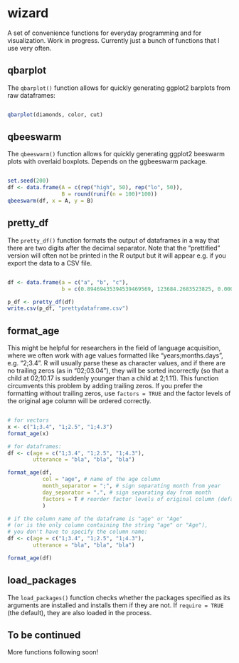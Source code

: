 <!-- README.md is generated from README.Rmd. Please edit that file -->

wizard
======

A set of convenience functions for everyday programming and for
visualization. Work in progress. Currently just a bunch of functions
that I use very often.

qbarplot
--------

The `qbarplot()` function allows for quickly generating ggplot2 barplots
from raw dataframes:

``` r

qbarplot(diamonds, color, cut)
```

qbeeswarm
---------

The `qbeeswarm()` function allows for quickly generating ggplot2
beeswarm plots with overlaid boxplots. Depends on the ggbeeswarm
package.

``` r

set.seed(200)
df <- data.frame(A = c(rep("high", 50), rep("lo", 50)),
                 B = round(runif(n = 100)*100))
qbeeswarm(df, x = A, y = B)
```

pretty\_df
----------

The `pretty_df()` function formats the output of dataframes in a way
that there are two digits after the decimal separator. Note that the
“prettified” version will often not be printed in the R output but it
will appear e.g. if you export the data to a CSV file.

``` r

df <- data.frame(a = c("a", "b", "c"),
                 b = c(0.89469435394539469569, 123684.2683523825, 0.00000005))

p_df <- pretty_df(df)
write.csv(p_df, "prettydataframe.csv")
```

format\_age
-----------

This might be helpful for researchers in the field of language
acquisition, where we often work with age values formatted like
“years;months.days”, e.g. “2;3.4”. R will usually parse these as
character values, and if there are no trailing zeros (as in “02;03.04”),
they will be sorted incorrectly (so that a child at 02;10.17 is suddenly
younger than a child at 2;1.11). This function circumvents this problem
by adding trailing zeros. If you prefer the formatting without trailing
zeros, use `factors = TRUE` and the factor levels of the original age
column will be ordered correctly.

``` r

# for vectors
x <- c("1;3.4", "1;2.5", "1;4.3")
format_age(x)

# for dataframes:
df <- c(age = c("1;3.4", "1;2.5", "1;4.3"),
        utterance = "bla", "bla", "bla")

format_age(df,
           col = "age", # name of the age column
           month_separator = ";", # sign separating month from year
           day_separator = ".", # sign separating day from month
           factors = T # reorder factor levels of original column (default is FALSE)
           )

# if the column name of the dataframe is "age" or "Age"
# (or is the only column containing the string "age" or "Age"),
# you don't have to specify the column name:
df <- c(age = c("1;3.4", "1;2.5", "1;4.3"),
        utterance = "bla", "bla", "bla")

format_age(df)
```

load\_packages
--------------

The `load_packages()` function checks whether the packages specified as
its arguments are installed and installs them if they are not. If
`require = TRUE` (the default), they are also loaded in the process.

To be continued
---------------

More functions following soon!
